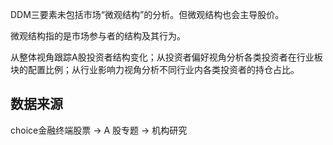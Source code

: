 DDM三要素未包括市场“微观结构”的分析。但微观结构也会主导股价。

微观结构指的是市场参与者的结构及其行为。

从整体视角跟踪A股投资者结构变化；从投资者偏好视角分析各类投资者在行业板块的配置比例；从行业影响力视角分析不同行业内各类投资者的持仓占比。

## 数据来源
choice金融终端股票 -> A 股专题 -> 机构研究


